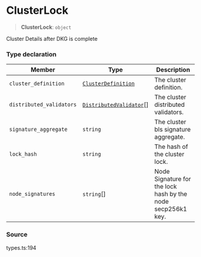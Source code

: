 # ClusterLock

> **ClusterLock**: `object`

Cluster Details after DKG is complete

### Type declaration

| Member                   | Type                                                      | Description                                                 |
| ------------------------ | --------------------------------------------------------- | ----------------------------------------------------------- |
| `cluster_definition`     | [`ClusterDefinition`](../interfaces/clusterdefinition.md) | The cluster definition.                                     |
| `distributed_validators` | [`DistributedValidator`](distributedvalidator.md)\[]      | The cluster distributed validators.                         |
| `signature_aggregate`    | `string`                                                  | The cluster bls signature aggregate.                        |
| `lock_hash`              | `string`                                                  | The hash of the cluster lock.                               |
| `node_signatures`        | `string`\[]                                               | Node Signature for the lock hash by the node secp256k1 key. |

### Source

types.ts:194
